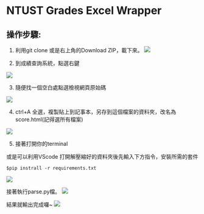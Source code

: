 # NTUST Grades Excel Wrapper

## 操作步驟:
1. 利用git clone 或是右上角的Download ZIP，載下來。
![](https://i.imgur.com/x9bFdVl.png)

2. 到成績查詢系統，點選右鍵

![](https://i.imgur.com/mjzPQgW.png)

3. 隨便找一個空白處點選檢視網頁原始碼

![](https://i.imgur.com/KcnBXpH.png)

4. ctrl+A 全選，複製貼上到記事本，另存到這個檔案的資料夾，改名為score.html(記得選所有檔案)

![](https://i.imgur.com/TJMSjUz.png)

5. 接著打開你的terminal

或是可以利用VScode 打開解壓縮好的資料夾後先輸入下方指令，安裝所需的套件
```
$pip instrall -r requirements.txt 
```
![](https://i.imgur.com/exNJjGq.png)


接著執行parse.py檔。
![](https://i.imgur.com/cZYzGsi.png)

結果就輸出完成囉~
![](https://i.imgur.com/kwFH9Wb.jpg)
